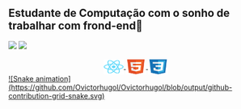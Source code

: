 

<h2>Estudante de Computação com o sonho de trabalhar com frond-end🙏</h2>
<img height="180em" src="https://github-readme-stats.vercel.app/api?username=Ovictorhugol&show_icons=true&theme=dracula&include_all_commits=true&count_private=true"/>
  <img height="180em" src="https://github-readme-stats.vercel.app/api/top-langs/?username=Ovictorhugol&layout=compact&langs_count=7&theme=dracula"/>
<div align="center">
  <a href="https://github.com/Ovictorhugol">
 <div style="display: inline_block"><br>
  <img align="center" alt="Rafa-React" height="30" width="40" src="https://raw.githubusercontent.com/devicons/devicon/master/icons/react/react-original.svg">
  <img align="center" alt="Rafa-HTML" height="30" width="40" src="https://raw.githubusercontent.com/devicons/devicon/master/icons/html5/html5-original.svg">
  <img align="center" alt="Rafa-CSS" height="30" width="40" src="https://raw.githubusercontent.com/devicons/devicon/master/icons/css3/css3-original.svg">
 </div>
 
</div>
  ![Snake animation](https://github.com/Ovictorhugol/Ovictorhugol/blob/output/github-contribution-grid-snake.svg)
  
